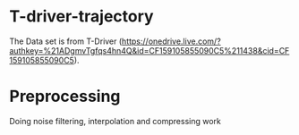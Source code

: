 # T-driver-trajectory

The Data set is from T-Driver (https://onedrive.live.com/?authkey=%21ADgmvTgfqs4hn4Q&id=CF159105855090C5%211438&cid=CF159105855090C5).

# Preprocessing 

Doing noise filtering, interpolation and compressing work
